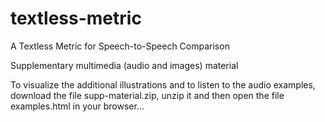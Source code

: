 # textless-metric
A Textless Metric for Speech-to-Speech Comparison

Supplementary multimedia (audio and images) material

To visualize the additional illustrations and to listen to the audio examples, download the file supp-material.zip, unzip it and then open the file examples.html in your browser...
